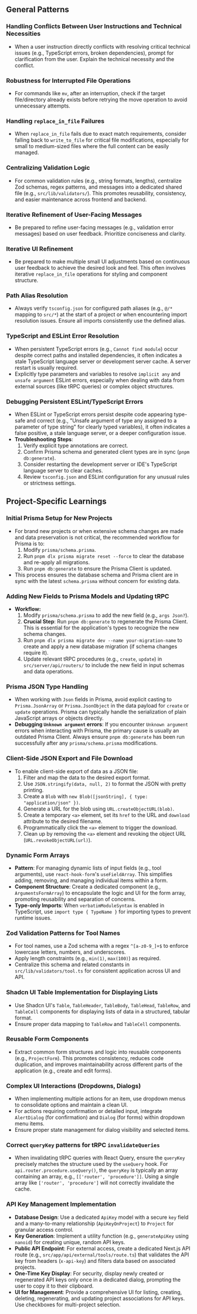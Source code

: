 ## General Patterns

### Handling Conflicts Between User Instructions and Technical Necessities

- When a user instruction directly conflicts with resolving critical technical issues (e.g., TypeScript errors, broken dependencies), prompt for clarification from the user. Explain the technical necessity and the conflict.

### Robustness for Interrupted File Operations

- For commands like `mv`, after an interruption, check if the target file/directory already exists before retrying the move operation to avoid unnecessary attempts.

### Handling `replace_in_file` Failures

- When `replace_in_file` fails due to exact match requirements, consider falling back to `write_to_file` for critical file modifications, especially for small to medium-sized files where the full content can be easily managed.

### Centralizing Validation Logic

- For common validation rules (e.g., string formats, lengths), centralize Zod schemas, regex patterns, and messages into a dedicated shared file (e.g., `src/lib/validators/`). This promotes reusability, consistency, and easier maintenance across frontend and backend.

### Iterative Refinement of User-Facing Messages

- Be prepared to refine user-facing messages (e.g., validation error messages) based on user feedback. Prioritize conciseness and clarity.

### Iterative UI Refinement

- Be prepared to make multiple small UI adjustments based on continuous user feedback to achieve the desired look and feel. This often involves iterative `replace_in_file` operations for styling and component structure.

### Path Alias Resolution

- Always verify `tsconfig.json` for configured path aliases (e.g., `@/*` mapping to `src/*`) at the start of a project or when encountering import resolution issues. Ensure all imports consistently use the defined alias.

### TypeScript and ESLint Error Resolution

- When persistent TypeScript errors (e.g., `Cannot find module`) occur despite correct paths and installed dependencies, it often indicates a stale TypeScript language server or development server cache. A server restart is usually required.
- Explicitly type parameters and variables to resolve `implicit any` and `unsafe argument` ESLint errors, especially when dealing with data from external sources (like tRPC queries) or complex object structures.

### Debugging Persistent ESLint/TypeScript Errors

- When ESLint or TypeScript errors persist despite code appearing type-safe and correct (e.g., "Unsafe argument of type any assigned to a parameter of type string" for clearly typed variables), it often indicates a false positive, a stale language server, or a deeper configuration issue.
- **Troubleshooting Steps**:
  1.  Verify explicit type annotations are correct.
  2.  Confirm Prisma schema and generated client types are in sync (`pnpm db:generate`).
  3.  Consider restarting the development server or IDE's TypeScript language server to clear caches.
  4.  Review `tsconfig.json` and ESLint configuration for any unusual rules or strictness settings.

## Project-Specific Learnings

### Initial Prisma Setup for New Projects

- For brand new projects or when extensive schema changes are made and data preservation is not critical, the recommended workflow for Prisma is to:
  1.  Modify `prisma/schema.prisma`.
  2.  Run `pnpm dlx prisma migrate reset --force` to clear the database and re-apply all migrations.
  3.  Run `pnpm db:generate` to ensure the Prisma Client is updated.
- This process ensures the database schema and Prisma client are in sync with the latest `schema.prisma` without concern for existing data.

### Adding New Fields to Prisma Models and Updating tRPC

- **Workflow:**
  1.  Modify `prisma/schema.prisma` to add the new field (e.g., `args Json?`).
  2.  **Crucial Step**: Run `pnpm db:generate` to regenerate the Prisma Client. This is essential for the application's types to recognize the new schema changes.
  3.  Run `pnpm dlx prisma migrate dev --name your-migration-name` to create and apply a new database migration (if schema changes require it).
  4.  Update relevant tRPC procedures (e.g., `create`, `update`) in `src/server/api/routers/` to include the new field in input schemas and data operations.

### Prisma JSON Type Handling

- When working with `Json` fields in Prisma, avoid explicit casting to `Prisma.JsonArray` or `Prisma.JsonObject` in the data payload for `create` or `update` operations. Prisma can typically handle the serialization of plain JavaScript arrays or objects directly.
- **Debugging `Unknown argument` errors**: If you encounter `Unknown argument` errors when interacting with Prisma, the primary cause is usually an outdated Prisma Client. Always ensure `pnpm db:generate` has been run successfully after any `prisma/schema.prisma` modifications.

### Client-Side JSON Export and File Download

- To enable client-side export of data as a JSON file:
  1.  Filter and map the data to the desired export format.
  2.  Use `JSON.stringify(data, null, 2)` to format the JSON with pretty printing.
  3.  Create a `Blob` with `new Blob([jsonString], { type: "application/json" })`.
  4.  Generate a URL for the blob using `URL.createObjectURL(blob)`.
  5.  Create a temporary `<a>` element, set its `href` to the URL and `download` attribute to the desired filename.
  6.  Programmatically click the `<a>` element to trigger the download.
  7.  Clean up by removing the `<a>` element and revoking the object URL (`URL.revokeObjectURL(url)`).

### Dynamic Form Arrays

- **Pattern**: For managing dynamic lists of input fields (e.g., tool arguments), use `react-hook-form`'s `useFieldArray`. This simplifies adding, removing, and managing individual items within a form.
- **Component Structure**: Create a dedicated component (e.g., `ArgumentsFormArray`) to encapsulate the logic and UI for the form array, promoting reusability and separation of concerns.
- **Type-only Imports**: When `verbatimModuleSyntax` is enabled in TypeScript, use `import type { TypeName }` for importing types to prevent runtime issues.

### Zod Validation Patterns for Tool Names

- For tool names, use a Zod schema with a regex `^[a-z0-9_]+$` to enforce lowercase letters, numbers, and underscores.
- Apply length constraints (e.g., `min(1)`, `max(100)`) as required.
- Centralize this schema and related constants in `src/lib/validators/tool.ts` for consistent application across UI and API.

### Shadcn UI Table Implementation for Displaying Lists

- Use Shadcn UI's `Table`, `TableHeader`, `TableBody`, `TableHead`, `TableRow`, and `TableCell` components for displaying lists of data in a structured, tabular format.
- Ensure proper data mapping to `TableRow` and `TableCell` components.

### Reusable Form Components

- Extract common form structures and logic into reusable components (e.g., `ProjectForm`). This promotes consistency, reduces code duplication, and improves maintainability across different parts of the application (e.g., create and edit forms).

### Complex UI Interactions (Dropdowns, Dialogs)

- When implementing multiple actions for an item, use dropdown menus to consolidate options and maintain a clean UI.
- For actions requiring confirmation or detailed input, integrate `AlertDialog` (for confirmation) and `Dialog` (for forms) within dropdown menu items.
- Ensure proper state management for dialog visibility and selected items.

### Correct `queryKey` patterns for tRPC `invalidateQueries`

- When invalidating tRPC queries with React Query, ensure the `queryKey` precisely matches the structure used by the `useQuery` hook. For `api.router.procedure.useQuery()`, the `queryKey` is typically an array containing an array, e.g., `[['router', 'procedure']]`. Using a single array like `['router', 'procedure']` will not correctly invalidate the cache.

### API Key Management Implementation

- **Database Design**: Use a dedicated `ApiKey` model with a secure `key` field and a many-to-many relationship (`ApiKeyOnProject`) to `Project` for granular access control.
- **Key Generation**: Implement a utility function (e.g., `generateApiKey` using `nanoid`) for creating unique, random API keys.
- **Public API Endpoint**: For external access, create a dedicated Next.js API route (e.g., `src/app/api/external/tools/route.ts`) that validates the API key from headers (`x-api-key`) and filters data based on associated projects.
- **One-Time Key Display**: For security, display newly created or regenerated API keys only once in a dedicated dialog, prompting the user to copy it to their clipboard.
- **UI for Management**: Provide a comprehensive UI for listing, creating, deleting, regenerating, and updating project associations for API keys. Use checkboxes for multi-project selection.
